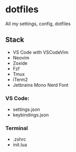 # dotfiles
All my settings, config, dotfiles

## Stack

- VS Code with VSCodeVim
- Neovim
- Zoxide
- Fzf
- Tmux
- iTerm2
- Jetbrains Mono Nerd Font

### VS Code:

- settings.json
- keybindings.json

### Terminal

- .zshrc
- init.lua
